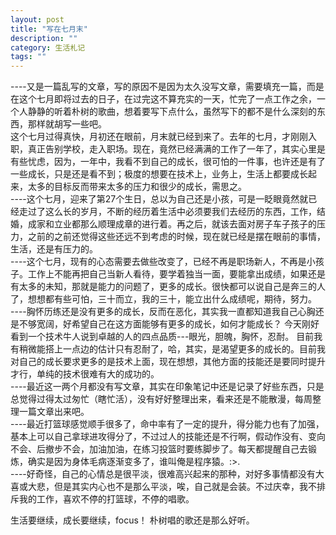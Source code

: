 ```yaml
---
layout: post
title: "写在七月末"
description: ""
category: 生活札记
tags: ""
---
```


----又是一篇乱写的文章，写的原因不是因为太久没写文章，需要填充一篇，而是在这个七月即将过去的日子，在过完这不算充实的一天，忙完了一点工作之余，一个人静静的听着朴树的歌曲，想着要写下点什么，虽然写下的都不是什么深刻的东西，那样就胡写一些吧。  
这个七月过得真快，月初还在眼前，月末就已经到来了。去年的七月，才刚刚入职，真正告别学校，走入职场。现在，竟然已经满满的工作了一年了，其实心里是有些忧虑，因为，一年中，我看不到自己的成长，很可怕的一件事，也许还是有了一些成长，只是还是看不到；极度的想要在技术上，业务上，生活上都要成长起来，太多的目标反而带来太多的压力和很少的成长，需思之。   
----这个七月，迎来了第27个生日，总以为自己还是小孩，可是一眨眼竟然就已经走过了这么长的岁月，不断的经历着生活中必须要我们去经历的东西，工作，结婚，成家和立业都那么顺理成章的进行着。再之后，就该去面对房子车子孩子的压力，之前的之前还觉得这些还远不到考虑的时候，现在就已经是摆在眼前的事情，生活，还是有压力的。    
----这个七月，现有的心态需要去做些改变了，已经不再是职场新人，不再是小孩子。工作上不能再把自己当新人看待，要学着独当一面，要能拿出成绩，如果还是有太多的未知，那就是能力的问题了，更多的成长。很快都可以说自己是奔三的人了，想想都有些可怕，三十而立，我的三十，能立出什么成绩呢，期待，努力。  
----胸怀历练还是没有更多的成长，反而在恶化，其实我一直都知道我自己心胸还是不够宽阔，好希望自己在这方面能够有更多的成长，如何才能成长？ 
今天刚好看到一个技术牛人说到卓越的人的四点品质---眼光，胆魄，胸怀，忍耐。 目前我有稍微能搭上一点边的估计只有忍耐了，哈，其实，是渴望更多的成长的。目前我对自己的成长要求更多的是技术上面，现在想想，其他方面的技能还是要同时提升才行，单纯的技术很难有大的成功的。  
----最近这一两个月都没有写文章，其实在印象笔记中还是记录了好些东西，只是总觉得过得太过匆忙（瞎忙活），没有好好整理出来，看来还是不能散漫，每周整理一篇文章出来吧。  
----最近打篮球感觉顺手很多了，命中率有了一定的提升，得分能力也有了加强，基本上可以自己拿球进攻得分了，不过过人的技能还是不行啊，假动作没有、变向不会、后撤步不会，加油加油，在练习投篮时要练脚步了。每天都提醒自己去锻炼，确实是因为身体毛病逐渐变多了，谁叫俺是程序猿。:>.  
----好奇怪，自己的心情总是很平淡，很难高兴起来的那种，对好多事情都没有大喜或大悲，但是其实内心也不是那么平淡，唉，自己就是会装。不过庆幸，我不排斥我的工作，喜欢不停的打篮球，不停的唱歌。

生活要继续，成长要继续，focus！
朴树唱的歌还是那么好听。

